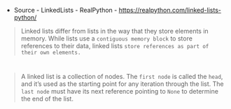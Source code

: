 - Source - LinkedLists - RealPython - https://realpython.com/linked-lists-python/


> Linked lists differ from lists in the way that they store elements in memory. While lists use a ```contiguous memory block``` to store references to their data, linked lists ```store references as part of their own elements.```

#
> A linked list is a collection of nodes. The ```first node``` is called the ```head```, and it’s used as the starting point for any iteration through the list. The ```last node``` must have its next reference pointing to ```None``` to determine the end of the list. 